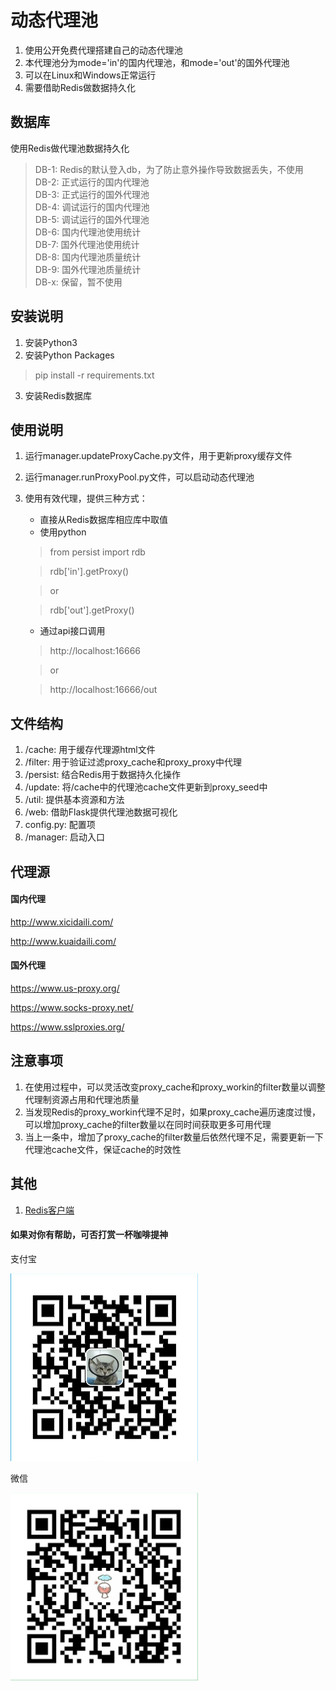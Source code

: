 # 动态代理池

1. 使用公开免费代理搭建自己的动态代理池
2. 本代理池分为mode='in'的国内代理池，和mode='out'的国外代理池
3. 可以在Linux和Windows正常运行
4. 需要借助Redis做数据持久化

## 数据库
使用Redis做代理池数据持久化
> DB-1: Redis的默认登入db，为了防止意外操作导致数据丢失，不使用<br>
> DB-2: 正式运行的国内代理池<br>
> DB-3: 正式运行的国外代理池<br>
> DB-4: 调试运行的国内代理池<br>
> DB-5: 调试运行的国外代理池<br>
> DB-6: 国内代理池使用统计<br>
> DB-7: 国外代理池使用统计<br>
> DB-8: 国内代理池质量统计<br>
> DB-9: 国外代理池质量统计<br>
> DB-x: 保留，暂不使用

## 安装说明
1. 安装Python3
2. 安装Python Packages
> pip install -r requirements.txt

3. 安装Redis数据库

## 使用说明
1. 运行manager.updateProxyCache.py文件，用于更新proxy缓存文件
2. 运行manager.runProxyPool.py文件，可以启动动态代理池
3. 使用有效代理，提供三种方式：
    - 直接从Redis数据库相应库中取值
    - 使用python
    > from persist import rdb

    > rdb['in'].getProxy()

    > or

    > rdb['out'].getProxy()

    - 通过api接口调用
    > http://localhost:16666

    > or

    > http://localhost:16666/out

## 文件结构
1. /cache: 用于缓存代理源html文件
2. /filter: 用于验证过滤proxy_cache和proxy_proxy中代理
3. /persist: 结合Redis用于数据持久化操作
4. /update: 将/cache中的代理池cache文件更新到proxy_seed中
5. /util: 提供基本资源和方法
6. /web: 借助Flask提供代理池数据可视化
7. config.py: 配置项
8. /manager: 启动入口

## 代理源
#### 国内代理
http://www.xicidaili.com/

http://www.kuaidaili.com/

#### 国外代理
https://www.us-proxy.org/

https://www.socks-proxy.net/

https://www.sslproxies.org/

## 注意事项
1. 在使用过程中，可以灵活改变proxy_cache和proxy_workin的filter数量以调整代理制资源占用和代理池质量
2. 当发现Redis的proxy_workin代理不足时，如果proxy_cache遍历速度过慢，可以增加proxy_cache的filter数量以在同时间获取更多可用代理
3. 当上一条中，增加了proxy_cache的filter数量后依然代理不足，需要更新一下代理池cache文件，保证cache的时效性


## 其他
1. [Redis客户端](https://redisdesktop.com/)

#### 如果对你有帮助，可否打赏一杯咖啡提神
<p>支付宝</p>
<img width="300" height="300" src="https://github.com/helyao/dpp/blob/master/img/alipay.png"/>
<p>微信</p>
<img width="300" height="300" src="https://github.com/helyao/dpp/blob/master/img/wechat.png"/>
